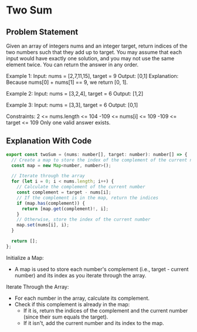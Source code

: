 # Two Sum

## Problem Statement
Given an array of integers nums and an integer target, return indices of the two numbers such that they add up to target. 
You may assume that each input would have exactly one solution, and you may not use the same element twice.
You can return the answer in any order.

Example 1:
Input: nums = [2,7,11,15], target = 9
Output: [0,1]
Explanation: Because nums[0] + nums[1] == 9, we return [0, 1].

Example 2:
Input: nums = [3,2,4], target = 6
Output: [1,2]

Example 3:
Input: nums = [3,3], target = 6
Output: [0,1]

Constraints:
2 <= nums.length <= 104
-109 <= nums[i] <= 109
-109 <= target <= 109
Only one valid answer exists.

## Explanation With Code

```js
export const twoSum = (nums: number[], target: number): number[] => {
  // Create a map to store the index of the complement of the current number
  const map = new Map<number, number>();

  // Iterate through the array
  for (let i = 0; i < nums.length; i++) {
    // Calculate the complement of the current number
    const complement = target - nums[i];
    // If the complement is in the map, return the indices
    if (map.has(complement)) {
      return [map.get(complement)!, i];
    }
    // Otherwise, store the index of the current number
    map.set(nums[i], i);
  }

  return [];
};
```
Initialize a Map:
- A map is used to store each number's complement (i.e., target - current number) and its index as you iterate through the array.

Iterate Through the Array:
- For each number in the array, calculate its complement.
- Check if this complement is already in the map:
    - If it is, return the indices of the complement and the current number (since their sum equals the target).
    - If it isn't, add the current number and its index to the map.